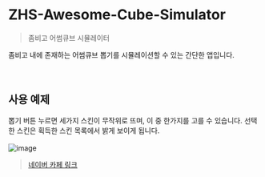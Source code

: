 # ZHS-Awesome-Cube-Simulator
> 좀비고 어썸큐브 시뮬레이터

좀비고 내에 존재하는 어썸큐브 뽑기를 시뮬레이션할 수 있는 간단한 앱입니다.
<br/><br/><br/>

## 사용 예제
뽑기 버튼 누르면 세가지 스킨이 무작위로 뜨며, 이 중 한가지를 고를 수 있습니다. 선택한 스킨은 획득한 스킨 목록에서 밝게 보이게 됩니다.
<br/><br/>
![image](https://user-images.githubusercontent.com/63953425/153573513-a8c66526-dfe6-4299-9b99-ccfe30bcfb7b.png)


> [네이버 카페 링크](https://cafe.naver.com/onimobile/10328292)

